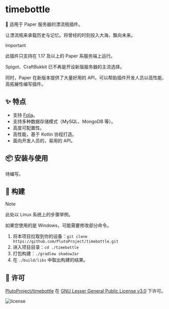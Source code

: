 # timebottle

🫙 适用于 Paper 服务器的漂流瓶插件。

让漂流瓶来承载历史与记忆。将曾经的时刻投入大海，飘向未来。

> [!IMPORTANT]
>
> 此插件只支持在 1.17 及以上的 Paper 系服务端上运行。
>
> Spigot、CraftBukkit 已不再是开设新版服务器的主流选择。
>
> 同时，Paper 在新版本提供了大量好用的 API，可以帮助插件开发人员以高性能、高拓展性编写插件。

## ✨ 特点

- 支持 [Folia](https://github.com/PaperMC/Folia)。
- 支持多种数据存储模式（MySQL、MongoDB 等）。 
- 高度可配置性。
- 高性能，基于 Kotlin 协程打造。
- 面向开发人员的，易用的 API。

## 📦 安装与使用

待编写。

## 🔧 构建

> [!NOTE]
>
> 此处以 Linux 系统上的步骤举例。
>
> 如果您使用的是 Windows，可能需要修改部分命令。

1. 将本项目拉取到你的设备：`git clone https://github.com/PlutoProject/timebottle.git`
2. 进入项目目录：`cd ./timebottle`
3. 打包构建：`./gradlew shadowJar`
4. 在 `./build/libs` 中取出构建的结果。

## 📄️ 许可

[PlutoProject/timebottle](https://github.com/PlutoProject/timebottle)
在 [GNU Lesser General Public License v3.0](https://www.gnu.org/licenses/lgpl-3.0.html) 下许可。

![license](https://www.gnu.org/graphics/lgplv3-147x51.png)